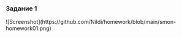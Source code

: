 <h3> Задание 1 </h3>
![Screenshot](https://github.com/Nildi/homework/blob/main/smon-homework01.png)
